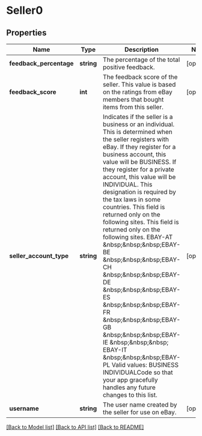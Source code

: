 # Seller0

## Properties
Name | Type | Description | Notes
------------ | ------------- | ------------- | -------------
**feedback_percentage** | **string** | The percentage of the total positive feedback. | [optional] 
**feedback_score** | **int** | The feedback score of the seller. This value is based on the ratings from eBay members that bought items from this seller. | [optional] 
**seller_account_type** | **string** | Indicates if the seller is a business or an individual. This is determined when the seller registers with eBay. If they register for a business account, this value will be BUSINESS. If they register for a private account, this value will be INDIVIDUAL. This designation is required by the tax laws in some countries. This field is returned only on the following sites. This field is returned only on the following sites. EBAY-AT &amp;nbsp;&amp;nbsp;&amp;nbsp;EBAY-BE &amp;nbsp;&amp;nbsp;&amp;nbsp;EBAY-CH &amp;nbsp;&amp;nbsp;&amp;nbsp;EBAY-DE &amp;nbsp;&amp;nbsp;&amp;nbsp;EBAY-ES &amp;nbsp;&amp;nbsp;&amp;nbsp;EBAY-FR &amp;nbsp;&amp;nbsp;&amp;nbsp;EBAY-GB &amp;nbsp;&amp;nbsp;&amp;nbsp;EBAY-IE &amp;nbsp;&amp;nbsp;&amp;nbsp; EBAY-IT &amp;nbsp;&amp;nbsp;&amp;nbsp;EBAY-PL Valid values: BUSINESS INDIVIDUALCode so that your app gracefully handles any future changes to this list. | [optional] 
**username** | **string** | The user name created by the seller for use on eBay. | [optional] 

[[Back to Model list]](../README.md#documentation-for-models) [[Back to API list]](../README.md#documentation-for-api-endpoints) [[Back to README]](../README.md)



